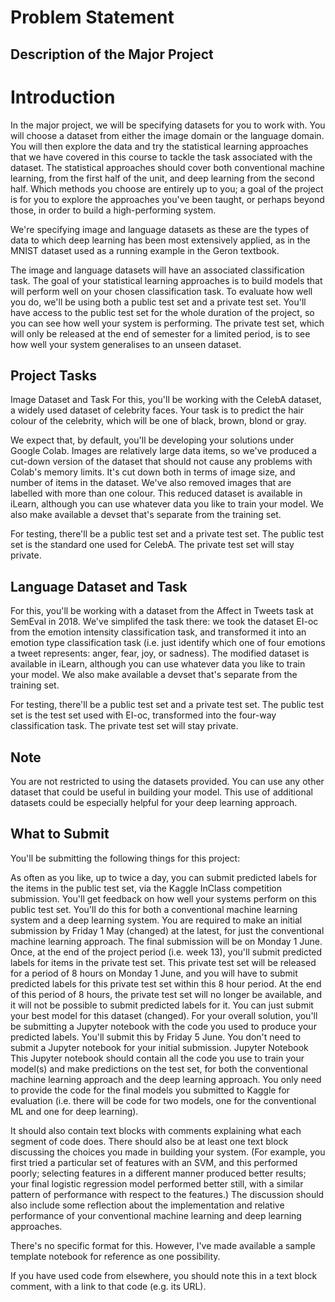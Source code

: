 # Problem Statement 


## Description of the Major Project
# Introduction
In the major project, we will be specifying datasets for you to work with.  You will choose a dataset from either the image domain or the language domain.  You will then explore the data and try the statistical learning approaches that we have covered in this course to tackle the task associated with the dataset.  The statistical approaches should cover both conventional machine learning, from the first half of the unit, and deep learning from the second half.  Which methods you choose are entirely up to you; a goal of the project is for you to explore the approaches you've been taught, or perhaps beyond those, in order to build a high-performing system.

We're specifying image and language datasets as these are the types of data to which deep learning has been most extensively applied, as in the MNIST dataset used as a running example in the Geron textbook.

The image and language datasets will have an associated classification task.  The goal of your statistical learning approaches is to build models that will perform well on your chosen classification task.  To evaluate how well you do, we'll be using both a public test set and a private test set.  You'll have access to the public test set for the whole duration of the project, so you can see how well your system is performing.  The private test set, which will only be released at the end of semester for a limited period, is to see how well your system generalises to an unseen dataset.

## Project Tasks
Image Dataset and Task
For this, you'll be working with the CelebA dataset, a widely used dataset of celebrity faces.  Your task is to predict the hair colour of the celebrity, which will be one of black, brown, blond or gray.

We expect that, by default, you'll be developing your solutions under Google Colab.  Images are relatively large data items, so we've produced a cut-down version of the dataset that should not cause any problems with Colab's memory limits.  It's cut down both in terms of image size, and number of items in the dataset.  We've also removed images that are labelled with more than one colour.  This reduced dataset is available in iLearn, although you can use whatever data you like to train your model.  We also make available a devset that's separate from the training set.

For testing, there'll be a public test set and a private test set.  The public test set is the standard one used for CelebA.  The private test set will stay private.

## Language Dataset and Task
For this, you'll be working with a dataset from the Affect in Tweets task at SemEval in 2018.  We've simplifed the task there: we took the dataset EI-oc from the emotion intensity classification task, and transformed it into an emotion type classification task (i.e. just identify which one of four emotions a tweet represents: anger, fear, joy, or sadness).  The modified dataset is available in iLearn, although you can use whatever data you like to train your model.  We also make available a devset that's separate from the training set.

For testing, there'll be a public test set and a private test set.  The public test set is the test set used with EI-oc, transformed into the four-way classification task.  The private test set will stay private.

## Note
You are not restricted to using the datasets provided.  You can use any other dataset that could be useful in building your model.  This use of additional datasets could be especially helpful for your deep learning approach.

## What to Submit
You'll be submitting the following things for this project:

As often as you like, up to twice a day, you can submit predicted labels for the items in the public test set, via the Kaggle InClass competition submission.  You'll get feedback on how well your systems perform on this public test set.  You'll do this for both a conventional machine learning system and a deep learning system.  You are required to make an initial submission by Friday 1 May (changed) at the latest, for just the conventional machine learning approach.  The final submission will be on Monday 1 June.
Once, at the end of the project period (i.e. week 13), you'll submit predicted labels for items in the private test set.  This private test set will be released for a period of 8 hours on Monday 1 June, and you will have to submit predicted labels for this private test set within this 8 hour period.  At the end of this period of 8 hours, the private test set will no longer be available, and it will not be possible to submit predicted labels for it.  You can just submit your best model for this dataset (changed).
For your overall solution, you'll be submitting a Jupyter notebook with the code you used to produce your predicted labels.  You'll submit this by Friday 5 June.  You don't need to submit a Jupyter notebook for your initial submission.
Jupyter Notebook
This Jupyter notebook should contain all the code you use to train your model(s) and make predictions on the test set, for both the conventional machine learning approach and the deep learning approach.  You only need to provide the code for the final models you submitted to Kaggle for evaluation (i.e. there will be code for two models, one for the conventional ML and one for deep learning).

It should also contain text blocks with comments explaining what each segment of code does.  There should also be at least one text block discussing the choices you made in building your system.  (For example, you first tried a particular set of features with an SVM, and this performed poorly; selecting features in a different manner produced better results; your final logistic regression model performed better still, with a similar pattern of performance with respect to the features.)  The discussion should also include some reflection about the implementation and relative performance of your conventional machine learning and deep learning approaches.

There's no specific format for this.  However, I've made available a sample template notebook for reference as one possibility.

If you have used code from elsewhere, you should note this in a text block comment, with a link to that code (e.g. its URL).
